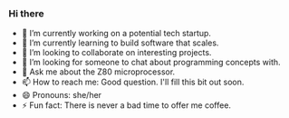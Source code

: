 ### Hi there 

- 🔭 I’m currently working on a potential tech startup.
- 🌱 I’m currently learning to build software that scales.
- 👯 I’m looking to collaborate on interesting projects.
- 🤔 I’m looking for someone to chat about programming concepts with.
- 💬 Ask me about the Z80 microprocessor.
- 📫 How to reach me: Good question. I'll fill this bit out soon.
- 😄 Pronouns: she/her
- ⚡ Fun fact: There is never a bad time to offer me coffee.

